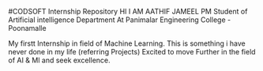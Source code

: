 #CODSOFT Internship Repository
HI I AM AATHIF JAMEEL PM 
Student of Artificial intelligence Department 
At Panimalar Engineering College - Poonamalle

My firstt Internship in field of Machine Learning.
This is something i have never done in my life (referring Projects)
Excited to move Further in the field of AI & Ml and seek excellence.
